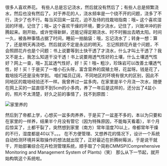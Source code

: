 很多人喜欢养花。
有些人总是忘记浇水，然后就没有然后了；有些人总是频繁浇水，然后也没有然后了。对于养花的人，浇水频率是一个绕不开的问题，浇多了不行，浇少了也不行。每当买回来一盆花，迫不及待的找栽培指南：哦~ 这个喜欢湿润的环境，记住了；哦~ 这个喜欢干燥的环境，要少浇水，记住了，兴致冲冲的折腾起来。刚开始，或许觉得新鲜，还能记得定期浇水、时不时搬出去晒太阳。时间一久，被各种事情占据了时间，睡前一拍脑袋：哦，忘记浇水了；转身一想：算了，还是明天再浇吧。然后就说不定是永远的明天。
忘记照顾花卉是个问题，不会照顾花卉也是个问题：书上说要等到土快干透了才浇水，什么才叫土干透了？我又不是土，我怎么知道干没干透！书上说要用透气性好的土壤，什么土壤透气性好？网上一查，哦~ 瓦盆透气性好，好！买！哦~ 粗沙，珍珠岩可以改善土壤透气性，好！买！于是买了一堆小石头呀，富含营养的腐殖土呀，花盆呀。钱是花了，栽培技巧还是没有学到。
咱们幅员辽阔，不同地区的环境有很大的区别，因此不同地区的栽培经验还不一样。我曾养过一盆多肉，在家里是半个月浇一次水，随便在网上买的一盆直径不到5cm的小多肉，养了一年后是这样的，还分出了4盆小的，照片不太清楚，好久之前的事情了，找不到原图：

![家里养的](https://upload-images.jianshu.io/upload_images/14124380-b77f2563ab59d7c3.jpg?imageMogr2/auto-orient/strip%7CimageView2/2/w/1240)

然后到了帝都上学，心想买一盆多肉养养，于是买了一盆差不多的，本以为只要和在家里的一样养，结果半个月没有管它（因为特殊原因，不能每天看着），半个月后惊呆了，土都干裂了，突然想到家里（南方）常年湿度70以上，帝都常年干燥的不行，湿度都是40以下。。。
在不方便管理、又想养花的情况下，设计一个系统自动检测环境并采取操作的想法就出现了，正好最近在折腾树莓派，于是说干就干，开始部署综合花卉检测管理系统，顺手取了个简称CMMSP(Comprehensive Monitoring and Management System of Plants)（笑）
那么从下一节起，就开始构筑这个系统啦。